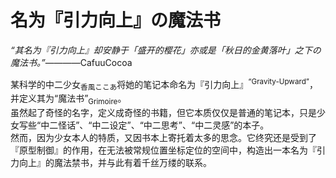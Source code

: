 # 名为『引力向上』の魔法书
*“其名为『引力向上』却安静于「盛开的樱花」亦或是「秋日的金黄落叶」之下の魔法书。”*————CafuuCocoa

某科学的中二少女<sub>香風ここあ</sub>将她的笔记本命名为『引力向上』<sup>“Gravity-Upward”</sup>，并定义其为“魔法书”<sub>Grimoire</sub>。  
虽然起了奇怪的名字，定义成奇怪的书籍，但它本质仅仅是普通的笔记本，只是少女写些“中二怪话”、“中二设定”、“中二思考”、“中二灵感”的本子。  
然而，因为少女本人的特质，又因书本上寄托着太多的思念。它终究还是受到了『原型制御』的作用，在无法被常规位置坐标定位的空间中，构造出一本名为『引力向上』的魔法禁书，并与此有着千丝万缕的联系。
